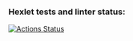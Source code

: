 ### Hexlet tests and linter status:
[![Actions Status](https://github.com/JLesn/python-project-50/actions/workflows/hexlet-check.yml/badge.svg)](https://github.com/JLesn/python-project-50/actions)